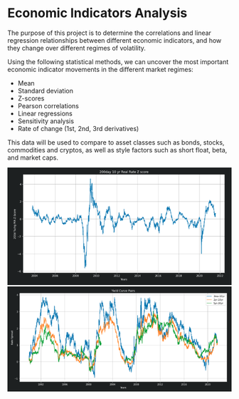 # Economic Indicators Analysis

The purpose of this project is to determine the correlations and linear regression relationships between different economic indicators, and how they change over different regimes of volatility.

Using the following statistical methods, we can uncover the most important economic indicator movements in the different market regimes:

* Mean
* Standard deviation
* Z-scores
* Pearson correlations
* Linear regressions
* Sensitivity analysis
* Rate of change (1st, 2nd, 3rd derivatives)

This data will be used to compare to asset classes such as bonds, stocks, commodities and cryptos, as well as style factors such as short float, beta, and market caps.

![View](Images/Real_Rates_graph.png)
![View](Images/Yield_Curve_graph.png)